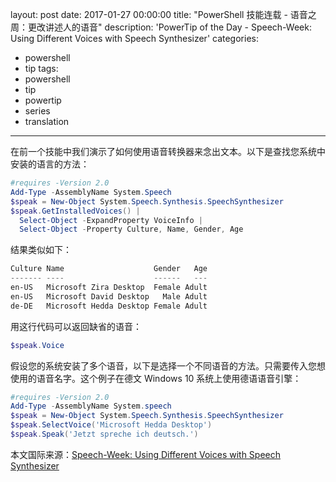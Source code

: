 ﻿layout: post
date: 2017-01-27 00:00:00
title: "PowerShell 技能连载 - 语音之周：更改讲述人的语音"
description: 'PowerTip of the Day - Speech-Week: Using Different Voices with Speech Synthesizer'
categories:
- powershell
- tip
tags:
- powershell
- tip
- powertip
- series
- translation
---
在前一个技能中我们演示了如何使用语音转换器来念出文本。以下是查找您系统中安装的语言的方法：

```powershell
#requires -Version 2.0
Add-Type -AssemblyName System.Speech
$speak = New-Object System.Speech.Synthesis.SpeechSynthesizer
$speak.GetInstalledVoices() | 
  Select-Object -ExpandProperty VoiceInfo | 
  Select-Object -Property Culture, Name, Gender, Age
```

结果类似如下：


```powershell
Culture Name                    Gender   Age
------- ----                    ------   ---
en-US   Microsoft Zira Desktop  Female Adult
en-US   Microsoft David Desktop   Male Adult
de-DE   Microsoft Hedda Desktop Female Adult
```

用这行代码可以返回缺省的语音：

```powershell
$speak.Voice
```
假设您的系统安装了多个语音，以下是选择一个不同语音的方法。只需要传入您想使用的语音名字。这个例子在德文 Windows 10 系统上使用德语语音引擎：

```powershell
#requires -Version 2.0
Add-Type -AssemblyName System.speech
$speak = New-Object System.Speech.Synthesis.SpeechSynthesizer
$speak.SelectVoice('Microsoft Hedda Desktop')
$speak.Speak('Jetzt spreche ich deutsch.')
```

<!--more-->
本文国际来源：[Speech-Week: Using Different Voices with Speech Synthesizer](http://community.idera.com/powershell/powertips/b/tips/posts/speech-week-using-different-voices-with-speech-synthesizer)
